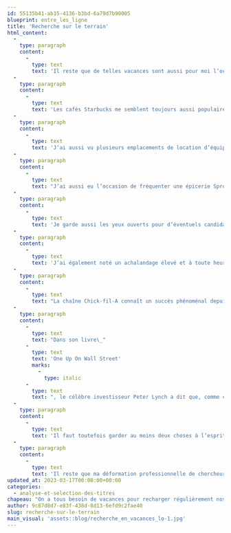 ```yaml
---
id: 55135b41-ab15-4136-b3bd-6a79d7b90005
blueprint: entre_les_ligne
title: 'Recherche sur le terrain'
html_content:
  -
    type: paragraph
    content:
      -
        type: text
        text: 'Il reste que de telles vacances sont aussi pour moi l’occasion de voir plusieurs de nos sociétés à l’œuvre, sur le plancher des vaches comme on dit. Ainsi, j’ai pu visiter les établissements de quelques-unes de nos entreprises et de plusieurs autres sociétés dont le titre est coté en Bourse.'
  -
    type: paragraph
    content:
      -
        type: text
        text: 'Les cafés Starbucks me semblent toujours aussi populaires. J’ai observé des lignes d’attente, tant dans les magasins avec pignon sur rue que dans ceux de l’aéroport de Phoenix.'
  -
    type: paragraph
    content:
      -
        type: text
        text: 'J’ai aussi vu plusieurs emplacements de location d’équipements de la société U-Haul, tous bien situés et avec les couleurs et logos en évidence. À ce sujet, l’an dernier, mon fils et moi avons conduit de l’Ohio jusqu’en Floride, un trajet de près de 20 heures. Pour passer le temps, nous avons compté les équipements de U-Haul croisés sur la route. Rendus à plus de 100, nous avons lancé la serviette.'
  -
    type: paragraph
    content:
      -
        type: text
        text: "J’ai aussi eu l’occasion de fréquenter une épicerie Sprouts Farmers Market à plusieurs reprises et j’ai été favorablement impressionné par la qualité des produits offerts (principalement biologiques) et par les prix abordables.\_Il me semble que la demande sera grandissante pour les produits naturels et biologiques au cours des années à venir."
  -
    type: paragraph
    content:
      -
        type: text
        text: 'Je garde aussi les yeux ouverts pour d’éventuels candidats à l’investissement. Par exemple, j’ai visité un magasin Costco à plusieurs reprises. Chaque fois, je suis renversé par l’achalandage des magasins, les quantités de marchandises achetées par les clients et la rapidité du service aux caisses. Même constat pour les restaurants Chipotle Mexican Grill. Il me semble que la popularité du concept de Chipotle ne se dément pas depuis de nombreuses années.'
  -
    type: paragraph
    content:
      -
        type: text
        text: 'J’ai également noté un achalandage élevé et à toute heure dans un café Dutch Bros (où le service se fait uniquement au volant). Une petite recherche rapide m’a appris que la société est cotée en Bourse, mais qu’elle perd encore beaucoup d’argent.'
  -
    type: paragraph
    content:
      -
        type: text
        text: "La chaîne Chick-fil-A connaît un succès phénoménal depuis des années, lequel semble se poursuivre. Malheureusement, cette société est toujours privée.\_C’est à suivre pour les années à venir."
  -
    type: paragraph
    content:
      -
        type: text
        text: "Dans son livre\_"
      -
        type: text
        text: 'One Up On Wall Street'
        marks:
          -
            type: italic
      -
        type: text
        text: ", le célèbre investisseur Peter Lynch a dit que, comme consommateurs et clients d’entreprises, nous avions tous l’occasion d’identifier des succès commerciaux et boursiers en observant ce qui se passe autour de nous.\_Je suis d’accord avec lui."
  -
    type: paragraph
    content:
      -
        type: text
        text: 'Il faut toutefois garder au moins deux choses à l’esprit concernant une telle recherche sur le terrain. D’une part, il est plus facile de le faire pour des entreprises de commerce de détail ou qui vendent des produits ou services axés sur le consommateur. Il est autrement plus difficile d’évaluer une société manufacturière ou qui dessert les entreprises. D’autre part, il faut garder à l’esprit que la performance d’un magasin ou d’un restaurant relève de l’anecdote – c’est un bien faible échantillon qui pourrait bien ne pas représenter l’ensemble des magasins d’une société.'
  -
    type: paragraph
    content:
      -
        type: text
        text: 'Il reste que ma déformation professionnelle de chercheur de titres me suit partout, même en vacances alors que j’essaie de décrocher de la Bourse!'
updated_at: 2023-03-17T00:00:00+00:00
categories:
  - analyse-et-selection-des-titres
chapeau: "On a tous besoin de vacances pour recharger régulièrement nos batteries.\_J’ai justement eu l’occasion de prendre une semaine de vacances en Arizona la semaine dernière.\_Ça fait du bien de penser à autre chose que les stocks et de décrocher!"
author: 9c87d8d7-e83f-438d-8d13-6efd9c2fae40
slug: recherche-sur-le-terrain
main_visual: 'assets::blog/recherche_en_vacances_lo-1.jpg'
---
```

